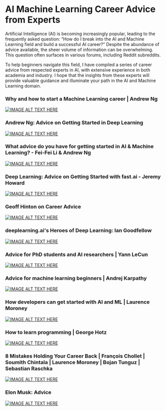 # AI Machine Learning Career Advice from Experts

Artificial Intelligence (AI) is becoming increasingly popular, leading to the frequently asked question: “How do I break into the AI and Machine Learning field and build a successful AI career?” Despite the abundance of advice available, the sheer volume of information can be overwhelming. This question often surfaces in various forums, including Reddit subreddits.

To help beginners navigate this field, I have compiled a series of career advice from respected experts in AI, with extensive experience in both academia and industry. I hope that the insights from these experts will provide valuable guidance and illuminate your path in the AI and Machine Learning domain.

 ### Why and how to start a Machine Learning career | Andrew Ng 
[![IMAGE ALT TEXT HERE](https://img.youtube.com/vi/uLL6RZhoj3o/0.jpg)](https://youtu.be/uLL6RZhoj3o)

 ### Andrew Ng: Advice on Getting Started in Deep Learning 
[![IMAGE ALT TEXT HERE](https://img.youtube.com/vi/1k37OcjH7BM/0.jpg)](https://youtu.be/1k37OcjH7BM)

### What advice do you have for getting started in AI & Machine Learning? - Fei-Fei Li & Andrew Ng
[![IMAGE ALT TEXT HERE](https://img.youtube.com/vi/cxJi15eXWJU/0.jpg)](https://youtu.be/cxJi15eXWJU)

### Deep Learning: Advice on Getting Started with fast.ai - Jeremy Howard
[![IMAGE ALT TEXT HERE](https://img.youtube.com/vi/4CTDdxfSXF0/0.jpg)](https://youtu.be/4CTDdxfSXF0)

### Geoff Hinton on Career Advice
[![IMAGE ALT TEXT HERE](https://img.youtube.com/vi/oCE3QLmize4/0.jpg)](https://youtu.be/oCE3QLmize4)

###  deeplearning.ai's Heroes of Deep Learning: Ian Goodfellow 
[![IMAGE ALT TEXT HERE](https://img.youtube.com/vi/dqwx-F7Eits/0.jpg)](https://youtu.be/dqwx-F7Eits)

###  Advice for PhD students and AI researchers | Yann LeCun 
[![IMAGE ALT TEXT HERE](https://img.youtube.com/vi/aJalIyXbWtE/0.jpg)](https://youtu.be/aJalIyXbWtE)

###  Advice for machine learning beginners | Andrej Karpathy
[![IMAGE ALT TEXT HERE](https://img.youtube.com/vi/I2ZK3ngNvvI/0.jpg)](https://youtu.be/I2ZK3ngNvvI)

###  How developers can get started with AI and ML | Laurence Moroney
[![IMAGE ALT TEXT HERE](https://img.youtube.com/vi/3K1414RwNDU/0.jpg)](https://youtu.be/3K1414RwNDU)

###  How to learn programming | George Hotz
[![IMAGE ALT TEXT HERE](https://img.youtube.com/vi/NjYICpXJ03M/0.jpg)](https://youtu.be/NjYICpXJ03M)

###  8 Mistakes Holding Your Career Back | François Chollet | Soumith Chintala | Laurence Moroney | Bojan Tunguz |  Sebastian Raschka
[![IMAGE ALT TEXT HERE](https://img.youtube.com/vi/yrtAoBr3iuQ/0.jpg)](https://youtu.be/yrtAoBr3iuQ)

### Elon Musk: Advice  
[![IMAGE ALT TEXT HERE](https://img.youtube.com/vi/M-ZH3psUbfU/0.jpg)](https://youtu.be/M-ZH3psUbfU)

